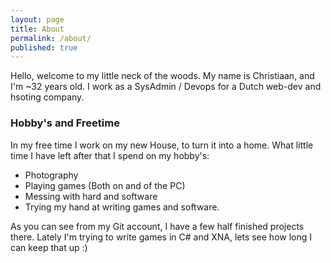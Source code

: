 ```yaml
---
layout: page
title: About
permalink: /about/
published: true
---
```


Hello, welcome to my little neck of the woods. My name is Christiaan, and I'm ~32 years old. I work as a SysAdmin / Devops for a Dutch web-dev and hsoting company. 

### Hobby's and Freetime

In my free time I work on my new House, to turn it into a home. What little time I have left after that I spend on my hobby's:
- Photography
- Playing games (Both on and of the PC)
- Messing with hard and software
- Trying my hand at writing games and software.

As you can see from my Git account, I have a few half finished projects there. Lately I'm trying to write games in C# and XNA, lets see how long I can keep that up :)
